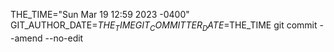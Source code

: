 THE_TIME="Sun Mar 19 12:59 2023 -0400" GIT_AUTHOR_DATE=$THE_TIME GIT_COMMITTER_DATE=$THE_TIME git commit --amend --no-edit

 